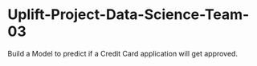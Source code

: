 # Uplift-Project-Data-Science-Team-03
Build a Model to predict if a Credit Card application will get approved. 
